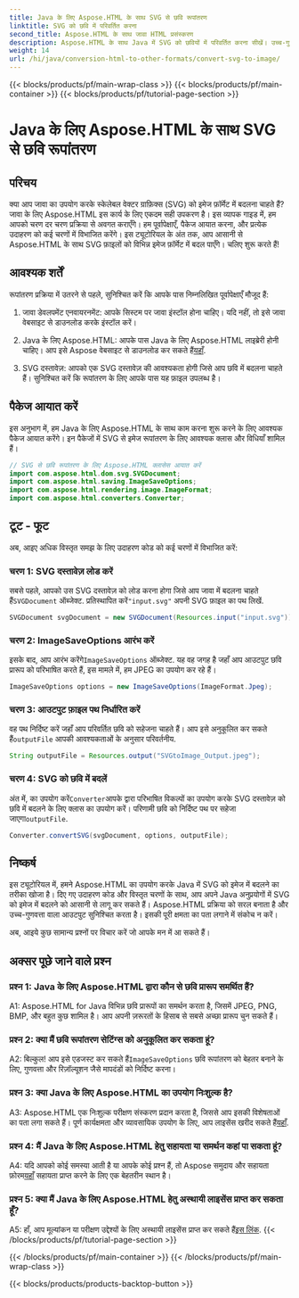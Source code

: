 ```yaml
---
title: Java के लिए Aspose.HTML के साथ SVG से छवि रूपांतरण
linktitle: SVG को छवि में परिवर्तित करना
second_title: Aspose.HTML के साथ जावा HTML प्रसंस्करण
description: Aspose.HTML के साथ Java में SVG को छवियों में परिवर्तित करना सीखें। उच्च-गुणवत्ता आउटपुट के लिए व्यापक गाइड।
weight: 14
url: /hi/java/conversion-html-to-other-formats/convert-svg-to-image/
---
```


{{< blocks/products/pf/main-wrap-class >}}
{{< blocks/products/pf/main-container >}}
{{< blocks/products/pf/tutorial-page-section >}}

# Java के लिए Aspose.HTML के साथ SVG से छवि रूपांतरण

## परिचय

क्या आप जावा का उपयोग करके स्केलेबल वेक्टर ग्राफ़िक्स (SVG) को इमेज फ़ॉर्मेट में बदलना चाहते हैं? जावा के लिए Aspose.HTML इस कार्य के लिए एकदम सही उपकरण है। इस व्यापक गाइड में, हम आपको चरण दर चरण प्रक्रिया से अवगत कराएँगे। हम पूर्वापेक्षाएँ, पैकेज आयात करना, और प्रत्येक उदाहरण को कई चरणों में विभाजित करेंगे। इस ट्यूटोरियल के अंत तक, आप आसानी से Aspose.HTML के साथ SVG फ़ाइलों को विभिन्न इमेज फ़ॉर्मेट में बदल पाएँगे। चलिए शुरू करते हैं!

## आवश्यक शर्तें

रूपांतरण प्रक्रिया में उतरने से पहले, सुनिश्चित करें कि आपके पास निम्नलिखित पूर्वापेक्षाएँ मौजूद हैं:

1. जावा डेवलपमेंट एनवायरनमेंट: आपके सिस्टम पर जावा इंस्टॉल होना चाहिए। यदि नहीं, तो इसे जावा वेबसाइट से डाउनलोड करके इंस्टॉल करें।

2.  Java के लिए Aspose.HTML: आपके पास Java के लिए Aspose.HTML लाइब्रेरी होनी चाहिए। आप इसे Aspose वेबसाइट से डाउनलोड कर सकते हैं[यहाँ](https://releases.aspose.com/html/java/).

3. SVG दस्तावेज़: आपको एक SVG दस्तावेज़ की आवश्यकता होगी जिसे आप छवि में बदलना चाहते हैं। सुनिश्चित करें कि रूपांतरण के लिए आपके पास यह फ़ाइल उपलब्ध है।

## पैकेज आयात करें

इस अनुभाग में, हम Java के लिए Aspose.HTML के साथ काम करना शुरू करने के लिए आवश्यक पैकेज आयात करेंगे। इन पैकेजों में SVG से इमेज रूपांतरण के लिए आवश्यक क्लास और विधियाँ शामिल हैं।

```java
// SVG से छवि रूपांतरण के लिए Aspose.HTML क्लासेस आयात करें
import com.aspose.html.dom.svg.SVGDocument;
import com.aspose.html.saving.ImageSaveOptions;
import com.aspose.html.rendering.image.ImageFormat;
import com.aspose.html.converters.Converter;
```

## टूट - फूट 

अब, आइए अधिक विस्तृत समझ के लिए उदाहरण कोड को कई चरणों में विभाजित करें:

### चरण 1: SVG दस्तावेज़ लोड करें

 सबसे पहले, आपको उस SVG दस्तावेज़ को लोड करना होगा जिसे आप जावा में बदलना चाहते हैं`SVGDocument` ऑब्जेक्ट. प्रतिस्थापित करें`"input.svg"` अपनी SVG फ़ाइल का पथ लिखें.

```java
SVGDocument svgDocument = new SVGDocument(Resources.input("input.svg"));
```

### चरण 2: ImageSaveOptions आरंभ करें

 इसके बाद, आप आरंभ करेंगे`ImageSaveOptions` ऑब्जेक्ट. यह वह जगह है जहाँ आप आउटपुट छवि प्रारूप को परिभाषित करते हैं, इस मामले में, हम JPEG का उपयोग कर रहे हैं।

```java
ImageSaveOptions options = new ImageSaveOptions(ImageFormat.Jpeg);
```

### चरण 3: आउटपुट फ़ाइल पथ निर्धारित करें

 वह पथ निर्दिष्ट करें जहाँ आप परिवर्तित छवि को सहेजना चाहते हैं। आप इसे अनुकूलित कर सकते हैं`outputFile` आपकी आवश्यकताओं के अनुसार परिवर्तनीय.

```java
String outputFile = Resources.output("SVGtoImage_Output.jpeg");
```

### चरण 4: SVG को छवि में बदलें

 अंत में, का उपयोग करें`Converter`आपके द्वारा परिभाषित विकल्पों का उपयोग करके SVG दस्तावेज़ को छवि में बदलने के लिए क्लास का उपयोग करें। परिणामी छवि को निर्दिष्ट पथ पर सहेजा जाएगा`outputFile`.

```java
Converter.convertSVG(svgDocument, options, outputFile);
```

## निष्कर्ष

इस ट्यूटोरियल में, हमने Aspose.HTML का उपयोग करके Java में SVG को इमेज में बदलने का तरीका खोजा है। दिए गए उदाहरण कोड और विस्तृत चरणों के साथ, आप अपने Java अनुप्रयोगों में SVG को इमेज में बदलने को आसानी से लागू कर सकते हैं। Aspose.HTML प्रक्रिया को सरल बनाता है और उच्च-गुणवत्ता वाला आउटपुट सुनिश्चित करता है। इसकी पूरी क्षमता का पता लगाने में संकोच न करें।

अब, आइये कुछ सामान्य प्रश्नों पर विचार करें जो आपके मन में आ सकते हैं।

## अक्सर पूछे जाने वाले प्रश्न

### प्रश्न 1: Java के लिए Aspose.HTML द्वारा कौन से छवि प्रारूप समर्थित हैं?

A1: Aspose.HTML for Java विभिन्न छवि प्रारूपों का समर्थन करता है, जिसमें JPEG, PNG, BMP, और बहुत कुछ शामिल है। आप अपनी ज़रूरतों के हिसाब से सबसे अच्छा प्रारूप चुन सकते हैं।

### प्रश्न 2: क्या मैं छवि रूपांतरण सेटिंग्स को अनुकूलित कर सकता हूं?

 A2: बिल्कुल! आप इसे एडजस्ट कर सकते हैं`ImageSaveOptions` छवि रूपांतरण को बेहतर बनाने के लिए, गुणवत्ता और रिज़ॉल्यूशन जैसे मापदंडों को निर्दिष्ट करना।

### प्रश्न 3: क्या Java के लिए Aspose.HTML का उपयोग निःशुल्क है?

A3: Aspose.HTML एक निःशुल्क परीक्षण संस्करण प्रदान करता है, जिससे आप इसकी विशेषताओं का पता लगा सकते हैं। पूर्ण कार्यक्षमता और व्यावसायिक उपयोग के लिए, आप लाइसेंस खरीद सकते हैं[यहाँ](https://purchase.aspose.com/buy).

### प्रश्न 4: मैं Java के लिए Aspose.HTML हेतु सहायता या समर्थन कहां पा सकता हूं?

 A4: यदि आपको कोई समस्या आती है या आपके कोई प्रश्न हैं, तो Aspose समुदाय और सहायता फ़ोरम[यहाँ](https://forum.aspose.com/) सहायता प्राप्त करने के लिए एक बेहतरीन स्थान है।

### प्रश्न 5: क्या मैं Java के लिए Aspose.HTML हेतु अस्थायी लाइसेंस प्राप्त कर सकता हूँ?

 A5: हाँ, आप मूल्यांकन या परीक्षण उद्देश्यों के लिए अस्थायी लाइसेंस प्राप्त कर सकते हैं[इस लिंक](https://purchase.aspose.com/temporary-license/).
{{< /blocks/products/pf/tutorial-page-section >}}

{{< /blocks/products/pf/main-container >}}
{{< /blocks/products/pf/main-wrap-class >}}

{{< blocks/products/products-backtop-button >}}
